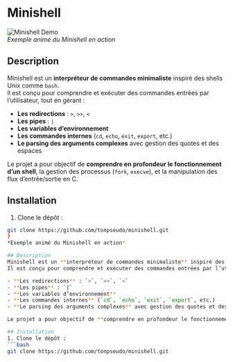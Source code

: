 # Minishell

![Minishell Demo](https://github.com/user-attachments/assets/f47fce82-81af-4d6e-8dce-167a87d76238)  
*Exemple animé du Minishell en action*

## Description
Minishell est un **interpréteur de commandes minimaliste** inspiré des shells Unix comme `bash`.  
Il est conçu pour comprendre et exécuter des commandes entrées par l’utilisateur, tout en gérant :

- **Les redirections** : `>`, `>>`, `<`  
- **Les pipes** : `|`  
- **Les variables d’environnement**  
- **Les commandes internes** (`cd`, `echo`, `exit`, `export`, etc.)  
- **Le parsing des arguments complexes** avec gestion des quotes et des espaces  

Le projet a pour objectif de **comprendre en profondeur le fonctionnement d’un shell**, la gestion des processus (`fork`, `execve`), et la manipulation des flux d’entrée/sortie en C.

## Installation
1. Clone le dépôt :
```bash
git clone https://github.com/tonpseudo/minishell.git
)  
*Exemple animé du Minishell en action*

## Description
Minishell est un **interpréteur de commandes minimaliste** inspiré des shells Unix comme `bash`.  
Il est conçu pour comprendre et exécuter des commandes entrées par l’utilisateur, tout en gérant :

- **Les redirections** : `>`, `>>`, `<`  
- **Les pipes** : `|`  
- **Les variables d’environnement**  
- **Les commandes internes** (`cd`, `echo`, `exit`, `export`, etc.)  
- **Le parsing des arguments complexes** avec gestion des quotes et des espaces  

Le projet a pour objectif de **comprendre en profondeur le fonctionnement d’un shell**, la gestion des processus (`fork`, `execve`), et la manipulation des flux d’entrée/sortie en C.

## Installation
1. Clone le dépôt :
```bash
git clone https://github.com/tonpseudo/minishell.git
